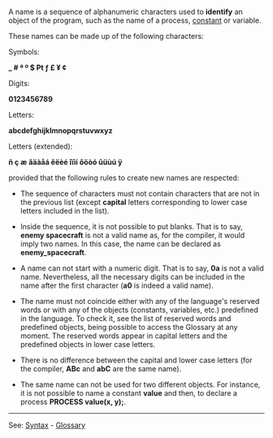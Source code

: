A name is a sequence of alphanumeric characters used to **identify** an object of the program, such as the name of a process, [constant](declaration_of_constantsdot.md) or variable.

These names can be made up of the following characters:

  Symbols:

  **_ # &ordf; &ordm; $ ₧ &fnof; &pound; &yen; &cent;**

  Digits:

  **0123456789**

  Letters:

  **abcdefghijklmnopqrstuvwxyz**

  Letters (extended):

  **&ntilde; &ccedil; &aelig; &acirc;&auml;&agrave;&aring;&aacute; &ecirc;&euml;&egrave;&eacute; &icirc;&iuml;&igrave;&iacute; &ocirc;&ouml;&ograve;&oacute; &ucirc;&uuml;&ugrave;&uacute; &yuml;**


provided that the following rules to create new names are respected:

- The sequence of characters must not contain characters that are not in the previous list (except **capital** letters corresponding to lower case letters included in the list).

- Inside the sequence, it is not possible to put blanks. That is to say, **enemy spacecraft** is not a valid name as, for the compiler, it would imply two names. In 
this case, the name can be declared as **enemy_spacecraft**.

- A name can not start with a numeric digit. That is to say, **0a** is not a valid name. Nevertheless, all the necessary digits can be included in the name after the first character (**a0** is indeed a valid name).

- The name must not coincide either with any of the language's reserved words or with any of the objects (constants, variables, etc.)
predefined in the language. To check it, see the list of reserved words and predefined objects, being possible to access the Glossary at any moment. The reserved words appear in capital letters and the predefined objects in lower case letters.

- There is no difference between the capital and lower case letters (for the compiler, **ABc** and **abC** are the same name).

- The same name can not be used for two different objects.
For instance, it is not possible to name a constant **value** and then, to declare
a process **PROCESS value(x, y);**.

---------------------------------------
See: [Syntax](syntax_of_a_programdot.md) - [Glossary](glossary_of_terms.md)

